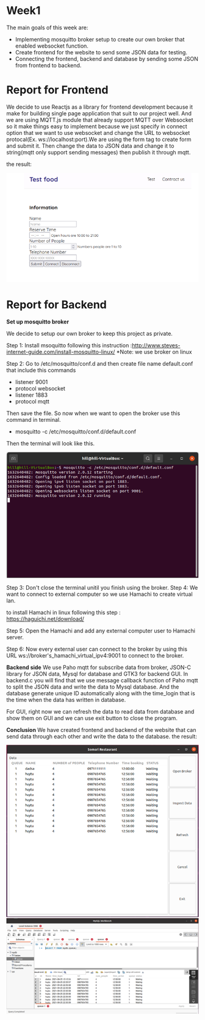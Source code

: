 # Week1
The main goals of this week are:
  - Implementing mosquitto broker setup to create our own broker that enabled websocket function.
  - Create frontend for the website to send some JSON data for testing.
  - Connecting the frontend, backend and database by sending some JSON from frontend to backend.
  
# Report for Frontend
We decide to use Reactjs as a library for frontend development because it make for building single page application that suit to our project well. And we are using MQTT.js module that already support MQTT over Websocket so it make things easy to implement because we just specify in connect option that we want to use websocket and change the URL to websocket protocal(Ex. ws://localhost:port).We are using the form tag to create form and submit it. Then change the data to JSON data and change it to string(mqtt only support sending messages) then publish it through mqtt.

the result:

<img src="frontend1.png">

# Report for Backend
**Set up mosquitto broker**

We decide to setup our own broker to keep this project as private.

Step 1: Install msoquitto following this instruction :http://www.steves-internet-guide.com/install-mosquitto-linux/  *Note: we use broker on linux

Step 2: Go to /etc/mosquitto/conf.d and then create file name default.conf that include this commands

  - listener 9001
  - protocol websocket
  - listener 1883
  - protocol mqtt

Then save the file. So now when we want to open the broker use this command in terminal.

  - mosquitto -c /etc/mosquitto/conf.d/default.conf

Then the terminal will look like this.

<img src="broker_terminal1.png">

Step 3: Don't close the terminal unitil you finish using the broker.
Step 4: We want to connect to external computer so we use Hamachi to create virtual lan.

to install Hamachi in linux following this step : https://haguichi.net/download/

Step 5: Open the Hamachi and add any external computer user to Hamachi server.

Step 6: Now every external user can connect to the broker by using this URL ws://broker's_hamachi_virtual_ipv4:9001 to connect to the broker.

**Backend side**
We use Paho mqtt for subscribe data from broker, JSON-C library for JSON data, Mysql for database and GTK3 for backend GUI.
In backend.c you will find that we use message callback function of Paho mqtt to split the JSON data and write the data to Mysql database.
And the database generate unique ID automatically along with the time_login that is the time when the data has written in database.

For GUI, right now we can refresh the data to read data from database and show them on GUI and we can use exit button to close the program.

**Conclusion**
We have created frontend and backend of the website that can send data through each other and write the data to the database.
the result:

<img src="backend_guit1.png">

<img src="database1.png">
